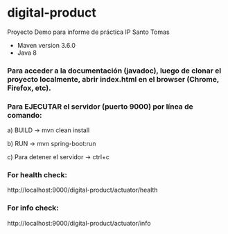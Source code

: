 # digital-product
Proyecto Demo para informe de práctica IP Santo Tomas

* Maven version 3.6.0
* Java 8

### Para acceder a la documentación (javadoc), luego de clonar el proyecto localmente, abrir index.html en el browser (Chrome, Firefox, etc).

### Para EJECUTAR el servidor (puerto 9000) por línea de comando:

a)
BUILD -> mvn clean install

b)
RUN -> mvn spring-boot:run

c)
Para detener el servidor -> ctrl+c

### For health check:

http://localhost:9000/digital-product/actuator/health

### For info check:

http://localhost:9000/digital-product/actuator/info



